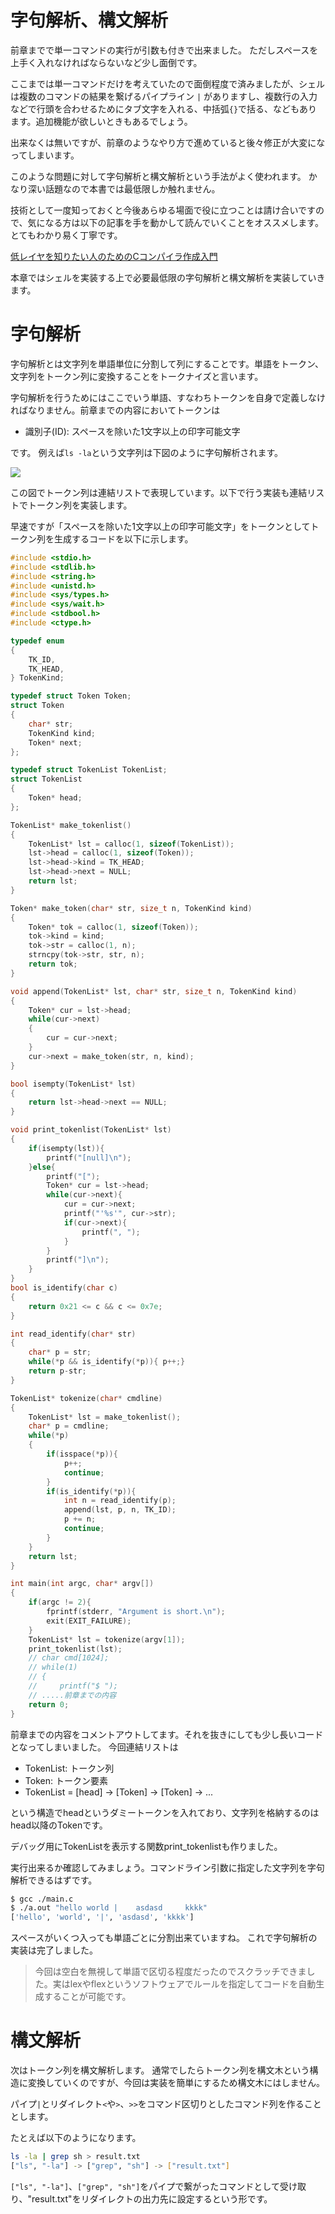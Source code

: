 # 字句解析、構文解析
前章までで単一コマンドの実行が引数も付きで出来ました。
ただしスペースを上手く入れなければならないなど少し面倒です。

ここまでは単一コマンドだけを考えていたので面倒程度で済みましたが、シェルは複数のコマンドの結果を繋げるパイプライン `|` がありますし、複数行の入力などで行頭を合わせるためにタブ文字を入れる、中括弧`{}`で括る、などもあります。追加機能が欲しいときもあるでしょう。

出来なくは無いですが、前章のようなやり方で進めていると後々修正が大変になってしまいます。

このような問題に対して字句解析と構文解析という手法がよく使われます。
かなり深い話題なので本書では最低限しか触れません。

技術として一度知っておくと今後あらゆる場面で役に立つことは請け合いですので、気になる方は以下の記事を手を動かして読んでいくことをオススメします。とてもわかり易く丁寧です。

[低レイヤを知りたい人のためのCコンパイラ作成入門](https://www.sigbus.info/compilerbook)

本章ではシェルを実装する上で必要最低限の字句解析と構文解析を実装していきます。

# 字句解析
字句解析とは文字列を単語単位に分割して列にすることです。単語をトークン、文字列をトークン列に変換することをトークナイズと言います。

字句解析を行うためにはここでいう単語、すなわちトークンを自身で定義しなければなりません。前章までの内容においてトークンは

* 識別子(ID): スペースを除いた1文字以上の印字可能文字

です。
例えば`ls -la`という文字列は下図のように字句解析されます。

![](/doc/img/parsing_3.svg)

この図でトークン列は連結リストで表現しています。以下で行う実装も連結リストでトークン列を実装します。

早速ですが「スペースを除いた1文字以上の印字可能文字」をトークンとしてトークン列を生成するコードを以下に示します。

```c
#include <stdio.h>
#include <stdlib.h>
#include <string.h>
#include <unistd.h>
#include <sys/types.h>
#include <sys/wait.h>
#include <stdbool.h>
#include <ctype.h>

typedef enum
{
    TK_ID,
    TK_HEAD,
} TokenKind;

typedef struct Token Token;
struct Token
{
    char* str;
    TokenKind kind;
    Token* next;
};

typedef struct TokenList TokenList;
struct TokenList
{
    Token* head;
};

TokenList* make_tokenlist()
{
    TokenList* lst = calloc(1, sizeof(TokenList));
    lst->head = calloc(1, sizeof(Token));
    lst->head->kind = TK_HEAD;
    lst->head->next = NULL;
    return lst;
}

Token* make_token(char* str, size_t n, TokenKind kind)
{
    Token* tok = calloc(1, sizeof(Token));
    tok->kind = kind;
    tok->str = calloc(1, n);
    strncpy(tok->str, str, n);
    return tok;
}

void append(TokenList* lst, char* str, size_t n, TokenKind kind)
{
    Token* cur = lst->head;
    while(cur->next)
    {
        cur = cur->next;
    }
    cur->next = make_token(str, n, kind);
}

bool isempty(TokenList* lst)
{
    return lst->head->next == NULL;
}

void print_tokenlist(TokenList* lst)
{
    if(isempty(lst)){
        printf("[null]\n");
    }else{
        printf("[");
        Token* cur = lst->head;
        while(cur->next){
            cur = cur->next;
            printf("'%s'", cur->str);
            if(cur->next){
                printf(", ");
            }
        }
        printf("]\n");
    }
}
bool is_identify(char c)
{
    return 0x21 <= c && c <= 0x7e;
}

int read_identify(char* str)
{
    char* p = str;
    while(*p && is_identify(*p)){ p++;}
    return p-str;
}

TokenList* tokenize(char* cmdline)
{
    TokenList* lst = make_tokenlist();
    char* p = cmdline;
    while(*p)
    {
        if(isspace(*p)){
            p++;
            continue;
        }
        if(is_identify(*p)){
            int n = read_identify(p);
            append(lst, p, n, TK_ID);
            p += n;
            continue;
        }
    }
    return lst;
}

int main(int argc, char* argv[])
{
    if(argc != 2){
        fprintf(stderr, "Argument is short.\n");
        exit(EXIT_FAILURE);
    }
    TokenList* lst = tokenize(argv[1]);
    print_tokenlist(lst);
    // char cmd[1024];
    // while(1)
    // {
    //     printf("$ ");
    // .....前章までの内容
    return 0;
}
```

前章までの内容をコメントアウトしてます。それを抜きにしても少し長いコードとなってしまいました。
今回連結リストは

* TokenList: トークン列
* Token: トークン要素
* TokenList = [head] -> [Token] -> [Token] -> ...

という構造でheadというダミートークンを入れており、文字列を格納するのはhead以降のTokenです。

デバッグ用にTokenListを表示する関数print_tokenlistも作りました。

実行出来るか確認してみましょう。コマンドライン引数に指定した文字列を字句解析できるはずです。

```sh
$ gcc ./main.c
$ ./a.out "hello world |    asdasd     kkkk"
['hello', 'world', '|', 'asdasd', 'kkkk']
```

スペースがいくつ入っても単語ごとに分割出来ていますね。
これで字句解析の実装は完了しました。

> 今回は空白を無視して単語で区切る程度だったのでスクラッチできました。実はlexやflexというソフトウェアでルールを指定してコードを自動生成することが可能です。


# 構文解析
次はトークン列を構文解析します。
通常でしたらトークン列を構文木という構造に変換していくのですが、今回は実装を簡単にするため構文木にはしません。

パイプ`|`とリダイレクト`<`や`>`、`>>`をコマンド区切りとしたコマンド列を作ることとします。

たとえば以下のようになります。

```sh
ls -la | grep sh > result.txt
["ls", "-la"] -> ["grep", "sh"] -> ["result.txt"]
```


`["ls", "-la"]`、`["grep", "sh"]`をパイプで繋がったコマンドとして受け取り、"result.txt"をリダイレクトの出力先に設定するという形です。
